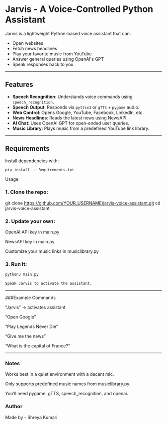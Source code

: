 # Jarvis - A Voice-Controlled Python Assistant 

Jarvis is a lightweight Python-based voice assistant that can:
- Open websites
- Fetch news headlines
- Play your favorite music from YouTube
- Answer general queries using OpenAI's GPT
- Speak responses back to you

---

## Features

- **Speech Recognition**: Understands voice commands using `speech_recognition`.
- **Speech Output**: Responds via `pyttsx3` or `gTTS` + `pygame` audio.
- **Web Control**: Opens Google, YouTube, Facebook, LinkedIn, etc.
- **News Headlines**: Reads the latest news using NewsAPI.
- **AI Chat**: Uses OpenAI GPT for open-ended user queries.
- **Music Library**: Plays music from a predefined YouTube link library.

---

## Requirements

Install dependencies with:

```bash
pip install -r Requirements.txt
```

Usage

### 1. Clone the repo:

git clone https://github.com/YOUR_USERNAME/jarvis-voice-assistant.git
cd jarvis-voice-assistant

### 2. Update your own:

OpenAI API key in main.py

NewsAPI key in main.py

Customize your music links in musiclibrary.py



### 3. Run it:


```bash
python3 main.py

Speak Jarvis to activate the assistant.
```

---

###Example Commands

“Jarvis” → activates assistant

“Open Google”

“Play Legends Never Die”

“Give me the news”

“What is the capital of France?”



---

### Notes

Works best in a quiet environment with a decent mic.

Only supports predefined music names from musiclibrary.py.

You’ll need pygame, gTTS, speech_recognition, and openai.

### Author 
Made by - Shreya Kumari 
